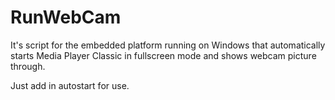 # RunWebCam

It's script for the embedded platform running on Windows that automatically starts Media Player Classic in fullscreen mode and shows webcam picture through.

Just add in autostart for use.
